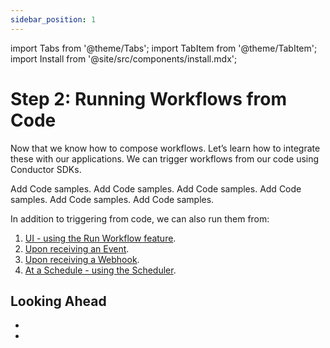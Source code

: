 ```yaml
---
sidebar_position: 1
---
```

import Tabs from '@theme/Tabs';
import TabItem from '@theme/TabItem';
import Install from '@site/src/components/install.mdx';


# Step 2: Running Workflows from Code

Now that we know how to compose workflows. Let’s learn how to integrate these with our applications. We can trigger workflows from our code using Conductor SDKs.

<Tabs>
<TabItem value="Java" label="Java">
Add Code samples.
</TabItem>
<TabItem value="Python" label="Python">
Add Code samples.
</TabItem>
<TabItem value="Golang" label="Golang">
Add Code samples.
</TabItem>
<TabItem value="Clojure" label="Clojure">
Add Code samples.
</TabItem>
<TabItem value="CSharp" label="CSharp">
Add Code samples.
</TabItem>
<TabItem value="Javascript" label="Javascript">
Add Code samples.
</TabItem>
</Tabs>

In addition to triggering from code, we can also run them from:

1. [UI - using the Run Workflow feature](https://orkes.cloud/content/getting-started/step1).
2. [Upon receiving an Event](https://orkes.cloud/content/reference-docs/system-tasks/event).
3. [Upon receiving a Webhook](https://orkes.cloud/content/reference-docs/system-tasks/webhook).
4. [At a Schedule - using the Scheduler](https://orkes.cloud/content/reference-docs/api/scheduler).

## Looking Ahead

* 
* 
